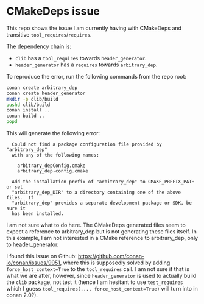 # CMakeDeps issue

This repo shows the issue I am currently having with CMakeDeps and transitive `tool_requires`/`requires`.

The dependency chain is:

* `clib` has a `tool_requires` towards `header_generator`.
* `header_generator` has a `requires` towards `arbitrary_dep`.

To reproduce the error, run the following commands from the repo root:

``` sh
conan create arbitrary_dep
conan create header_generator
mkdir -p clib/build
pushd clib/build
conan install ..
conan build ..
popd
```

This will generate the following error:

```
  Could not find a package configuration file provided by "arbitrary_dep"
  with any of the following names:

    arbitrary_depConfig.cmake
    arbitrary_dep-config.cmake

  Add the installation prefix of "arbitrary_dep" to CMAKE_PREFIX_PATH or set
  "arbitrary_dep_DIR" to a directory containing one of the above files.  If
  "arbitrary_dep" provides a separate development package or SDK, be sure it
  has been installed.
```

I am not sure what to do here. The CMakeDeps generated files seem to expect a reference to arbitrary_dep but is not generating these files itself. In this example, I am not interested in a CMake reference to arbitrary_dep, only to header_generator.

I found this issue on Github: https://github.com/conan-io/conan/issues/9951, where this is supposedly solved by adding `force_host_context=True` to the `tool_requires` call. I am not sure if that is what we are after, however, since `header_generator` is used to actually build the `clib` package, not test it (hence I am hesitant to use `test_requires` which I guess `tool_requires(..., force_host_context=True)` will turn into in conan 2.0?).
